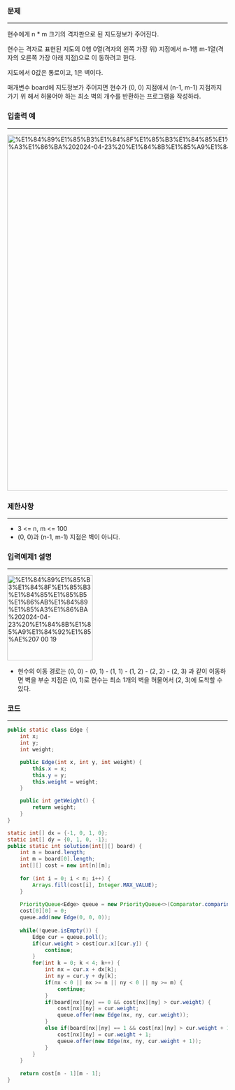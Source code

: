 ### 문제

---

현수에게 n * m 크기의 격자판으로 된 지도정보가 주어진다.

현수는 격자로 표현된 지도의 0행 0열(격자의 왼쪽 가장 위) 지점에서 n-1행 m-1열(격자의 오른쪽 가장 아래 지점)으로 이 동하려고 한다.

지도에서 0값은 통로이고, 1은 벽이다.

매개변수 board에 지도정보가 주어지면 현수가 (0, 0) 지점에서 (n-1, m-1) 지점까지 가기 위 해서 허물어야 하는 최소 벽의 개수를 반환하는 프로그램을 작성하라.

### 입출력 예

---

<img width="814" alt="%E1%84%89%E1%85%B3%E1%84%8F%E1%85%B3%E1%84%85%E1%85%B5%E1%86%AB%E1%84%89%E1%85%A3%E1%86%BA%202024-04-23%20%E1%84%8B%E1%85%A9%E1%84%92%E1%85%AE%206 52 54" src="https://github.com/runtime-zer0/goorrrng/assets/147473025/556baf7d-b423-41fd-98b6-2d3430aa88fb">

### 제한사항

---

- 3 <= n, m <= 100
- (0, 0)과 (n-1, m-1) 지점은 벽이 아니다.

### 입력예제1 설명

---

<img width="195" alt="%E1%84%89%E1%85%B3%E1%84%8F%E1%85%B3%E1%84%85%E1%85%B5%E1%86%AB%E1%84%89%E1%85%A3%E1%86%BA%202024-04-23%20%E1%84%8B%E1%85%A9%E1%84%92%E1%85%AE%207 00 19" src="https://github.com/runtime-zer0/goorrrng/assets/147473025/7adb98b9-6926-46a7-89c4-417dfbe87ed9">

- 현수의 이동 경로는 (0, 0) - (0, 1) - (1, 1) - (1, 2) - (2, 2) - (2, 3) 과 같이 이동하면 벽을 부순 지점은 (0, 1)로 현수는 최소 1개의 벽을 허물어서 (2, 3)에 도착할 수 있다.

### 코드

---

```java
public static class Edge {
    int x;
    int y;
    int weight;

    public Edge(int x, int y, int weight) {
        this.x = x;
        this.y = y;
        this.weight = weight;
    }

    public int getWeight() {
        return weight;
    }
}

static int[] dx = {-1, 0, 1, 0};
static int[] dy = {0, 1, 0, -1};
public static int solution(int[][] board) {
    int n = board.length;
    int m = board[0].length;
    int[][] cost = new int[n][m];
    
    for (int i = 0; i < n; i++) {
        Arrays.fill(cost[i], Integer.MAX_VALUE);
    }
    
    PriorityQueue<Edge> queue = new PriorityQueue<>(Comparator.comparing(Edge::getWeight));
    cost[0][0] = 0;
    queue.add(new Edge(0, 0, 0));
    
    while(!queue.isEmpty()) {
        Edge cur = queue.poll();
        if(cur.weight > cost[cur.x][cur.y]) {
            continue;
        }
        for(int k = 0; k < 4; k++) {
            int nx = cur.x + dx[k];
            int ny = cur.y + dy[k];
            if(nx < 0 || nx >= n || ny < 0 || ny >= m) {
                continue;
            }
            if(board[nx][ny] == 0 && cost[nx][ny] > cur.weight) {
                cost[nx][ny] = cur.weight;
                queue.offer(new Edge(nx, ny, cur.weight));
            }
            else if(board[nx][ny] == 1 && cost[nx][ny] > cur.weight + 1){
                cost[nx][ny] = cur.weight + 1;
                queue.offer(new Edge(nx, ny, cur.weight + 1));
            }
        }
    }
    
    return cost[n - 1][m - 1];
}
```